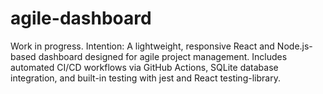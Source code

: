 # agile-dashboard
Work in progress. Intention: A lightweight, responsive React and Node.js-based dashboard designed for agile project management. Includes automated CI/CD workflows via GitHub Actions, SQLite database integration, and built-in testing with jest and React testing-library.
